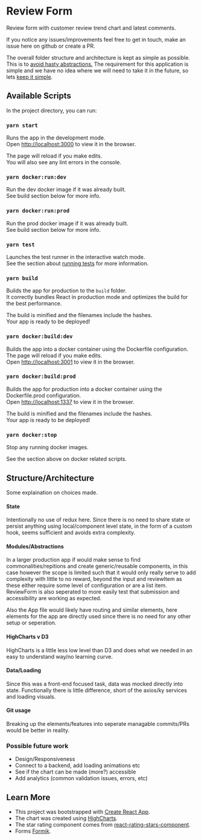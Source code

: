 # Review Form

Review form with customer review trend chart and latest comments.

If you notice any issues/improvements feel free to get in touch, make an issue here on github or create a PR.

The overall folder structure and architecture is kept as simple as possible. This is to [avoid hasty abstractions.](https://kentcdodds.com/blog/aha-programming) The requirement for this application is simple and we have no idea where we will need to
take it in the future, so lets [keep it simple](https://en.wikipedia.org/wiki/KISS_principle).

## Available Scripts

In the project directory, you can run:

### `yarn start`

Runs the app in the development mode.<br />
Open [http://localhost:3000](http://localhost:3000) to view it in the browser.

The page will reload if you make edits.<br />
You will also see any lint errors in the console.

### `yarn docker:run:dev`

Run the dev docker image if it was already built.<br />
See build section below for more info.

### `yarn docker:run:prod`

Run the prod docker image if it was already built.<br />
See build section below for more info.

### `yarn test`

Launches the test runner in the interactive watch mode.<br />
See the section about [running tests](https://facebook.github.io/create-react-app/docs/running-tests) for more information.

### `yarn build`

Builds the app for production to the `build` folder.<br />
It correctly bundles React in production mode and optimizes the build for the best performance.

The build is minified and the filenames include the hashes.<br />
Your app is ready to be deployed!

### `yarn docker:build:dev`

Builds the app into a docker container using the Dockerfile configuration.<br />
The page will reload if you make edits.<br />
Open [http://localhost:3001](http://localhost:3001) to view it in the browser.

### `yarn docker:build:prod`

Builds the app for production into a docker container using the Dockerfile.prod configuration.<br />
Open [http://localhost:1337](http://localhost:1337) to view it in the browser.

The build is minified and the filenames include the hashes.<br />
Your app is ready to be deployed!

### `yarn docker:stop`

Stop any running docker images.

See the section above on docker related scripts.

## Structure/Architecture

Some explaination on choices made.

#### State

Intentionally no use of redux here. Since there is no need to share state or persist anything using local/component level state,
in the form of a custom hook, seems sufficient and avoids extra complexity.

#### Modules/Abstractions

In a larger production app if would make sense to find commonalities/repitions and create generic/reusable components, in this case
however the scope is limited such that it would only really serve to add complexity with little to no reward, beyond the input and reviewItem as these either require some level of configuration or are a list item. ReviewForm is also seperated to more easily test
that submission and accessibility are working as expected.

Also the App file would likely have routing and similar elements, here elements for the app are directly used since there is no
need for any other setup or seperation.

#### HighCharts v D3

HighCharts is a little less low level than D3 and does what we needed in an easy to understand way/no learning curve.

#### Data/Loading

Since this was a front-end focused task, data was mocked directly into state. Functionally there is little difference, short of the
axios/ky services and loading visuals.

#### Git usage

Breaking up the elements/features into seperate managable commits/PRs would be better in reality.

### Possible future work

- Design/Responsiveness
- Connect to a backend, add loading animations etc
- See if the chart can be made (more?) accessible
- Add analytics (common validation issues, errors, etc)

## Learn More

- This project was bootstrapped with [Create React App](https://github.com/facebook/create-react-app).<br />
- The chart was created using [HighCharts](https://www.highcharts.com/docs/index).<br />
- The star rating component comes from [react-rating-stars-component](https://github.com/ertanhasani/react-stars).<br />
- Forms [Formik](https://github.com/formium/formik).<br />

